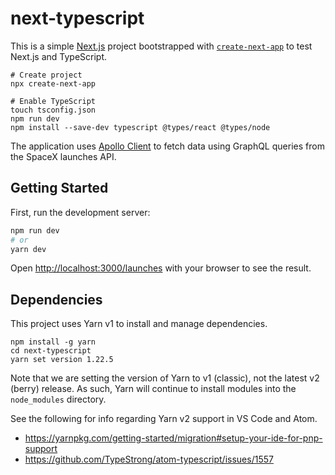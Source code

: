 # next-typescript
This is a simple [Next.js](https://nextjs.org/) project bootstrapped with [`create-next-app`](https://github.com/vercel/next.js/tree/canary/packages/create-next-app) to test Next.js
and TypeScript.

```
# Create project
npx create-next-app

# Enable TypeScript
touch tsconfig.json
npm run dev
npm install --save-dev typescript @types/react @types/node
```

The application uses [Apollo Client](https://www.apollographql.com/apollo-client) to fetch data using GraphQL queries from the
SpaceX launches API.

## Getting Started
First, run the development server:

```bash
npm run dev
# or
yarn dev
```

Open [http://localhost:3000/launches](http://localhost:3000/launches) with your browser to see the result.

## Dependencies
This project uses Yarn v1 to install and manage dependencies.

```
npm install -g yarn
cd next-typescript
yarn set version 1.22.5
```

Note that we are setting the version of Yarn to v1 (classic), not the latest
v2 (berry) release. As such, Yarn will continue to install modules into the
`node_modules` directory.

See the following for info regarding Yarn v2 support in VS Code and Atom.

* https://yarnpkg.com/getting-started/migration#setup-your-ide-for-pnp-support
* https://github.com/TypeStrong/atom-typescript/issues/1557

